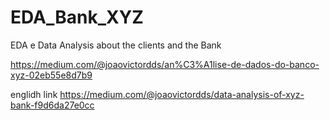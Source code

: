 # EDA_Bank_XYZ
EDA e Data Analysis about the clients and the Bank

https://medium.com/@joaovictordds/an%C3%A1lise-de-dados-do-banco-xyz-02eb55e8d7b9

englidh link https://medium.com/@joaovictordds/data-analysis-of-xyz-bank-f9d6da27e0cc
